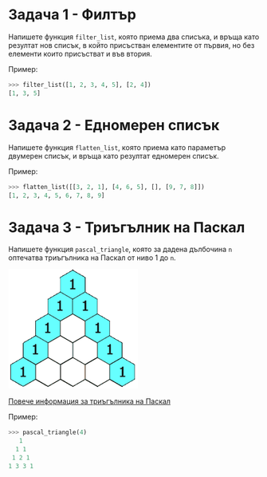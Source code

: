 # Задача 1 - Филтър

Напишете функция `filter_list`, която приема два списъка,
и връща като резултат нов списък, в който присъстван елементите от  първия,
но без елементи които присъстват и във втория.

Пример:

```python
>>> filter_list([1, 2, 3, 4, 5], [2, 4])
[1, 3, 5]
```

# Задача 2 - Едномерен списък

Напишете функция `flatten_list`, която приема като параметър двумерен списък, и връща като резултат едномерен списък.

Пример:

```python
>>> flatten_list([[3, 2, 1], [4, 6, 5], [], [9, 7, 8]])
[1, 2, 3, 4, 5, 6, 7, 8, 9]
```

# Задача 3 - Триъгълник на Паскал

Напишете функция `pascal_triangle`, която за дадена дълбочина `n`
оптечатва триъгълника на Паскал от ниво 1 до `n`.

![Триъгълник на Паскал](./PascalTriangleAnimated2.gif "Триъгълник на Паскал")

[Повече информация за триъгълника на Паскал](https://en.wikipedia.org/wiki/Pascal's_triangle)

Пример:

```python
>>> pascal_triangle(4)
   1
  1 1
 1 2 1
1 3 3 1
```